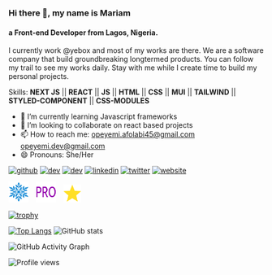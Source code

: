 <!-- - 👋 Hi, I’m @mariamopeyemi
- 👀 I’m interested in show casing my coding skills
- 🌱 I’m currently learning Javascript frameworks
- 💞️ I’m looking to collaborate on react based projects
- 📫 How to reach me opeyemi.afolabi45@gmail.com
opeyemi.dev@gmail.com

I currently work @yebox and most of my works are there. We are a software company that build groundbreaking longtermed products. 
You can follow my trail to see my works daily.
I currently work with Nextjs, Reactjs, Javascript, Material Ui, Tailwind, CSS modules, wordpress amongst others.
Stay with me while I create time to build my personal projects.

Thank you -->

### Hi there 👋, my name is Mariam
#### a Front-end Developer from Lagos, Nigeria.
I currently work @yebox and most of my works are there. We are a software company that build groundbreaking longtermed products. 
You can follow my trail to see my works daily. Stay with me while I create time to build my personal projects.

Skills: **NEXT JS** || **REACT** || **JS** || **HTML** || **CSS** || **MUI** || **TAILWIND** || **STYLED-COMPONENT** || **CSS-MODULES**

- 🌱 I’m currently learning Javascript frameworks 
- 👯 I’m looking to collaborate on react based projects 
- 📫 How to reach me:  opeyemi.afolabi45@gmail.com opeyemi.dev@gmail.com 
- 😄 Pronouns: She/Her 


[<img src='https://cdn.jsdelivr.net/npm/simple-icons@3.0.1/icons/github.svg' alt='github' height='40'>](https://github.com/mariamopeyemi)  [<img src='https://cdn.jsdelivr.net/npm/simple-icons@3.0.1/icons/dev-dot-to.svg' alt='dev' height='40'>](https://dev.to/https://www.opeyemi.dev/)  [<img src='https://cdn.jsdelivr.net/npm/simple-icons@3.0.1/icons/hashnode.svg' alt='dev' height='40'>](https://hashnode.com/@DevMariam)  [<img src='https://cdn.jsdelivr.net/npm/simple-icons@3.0.1/icons/linkedin.svg' alt='linkedin' height='40'>](https://www.linkedin.com/in/https://www.linkedin.com/in/opeyemi-m-afolabi-b590a5155//)  [<img src='https://cdn.jsdelivr.net/npm/simple-icons@3.0.1/icons/twitter.svg' alt='twitter' height='40'>](https://twitter.com/https://twitter.com/mariam_afox)  [<img src='https://cdn.jsdelivr.net/npm/simple-icons@3.0.1/icons/icloud.svg' alt='website' height='40'>](https://www.opeyemi.dev/)  

<a href='https://archiveprogram.github.com/'><img src='https://raw.githubusercontent.com/acervenky/animated-github-badges/master/assets/acbadge.gif' width='40' height='40'></a> <a href='https://github.com/pricing'><img src='https://raw.githubusercontent.com/acervenky/animated-github-badges/master/assets/pro.gif' width='40' height='40'></a> <a href='https://stars.github.com/'><img src='https://raw.githubusercontent.com/acervenky/animated-github-badges/master/assets/starbadge.gif' width='35' height='35'></a> 

[![trophy](https://github-profile-trophy.vercel.app/?username=mariamopeyemi)](https://github.com/ryo-ma/github-profile-trophy)

[![Top Langs](https://github-readme-stats.vercel.app/api/top-langs/?username=mariamopeyemi)](https://github.com/anuraghazra/github-readme-stats) ![GitHub stats](https://github-readme-stats.vercel.app/api?username=mariamopeyemi&show_icons=true&count_private=true)  

<!-- ![GitHub streak stats](https://github-readme-streak-stats.herokuapp.com/?user=mariamopeyemi)   -->
![GitHub Activity Graph](https://activity-graph.herokuapp.com/graph?username=mariamopeyemi)  

![Profile views](https://gpvc.arturio.dev/mariamopeyemi)  

<!-- ![Mariam's GitHub stats](https://github-readme-stats.vercel.app/api?username=mariamopeyemi&hide=contribs,prs) -->
<!---
mariamopeyemi/mariamopeyemi is a ✨ special ✨ repository because its `README.md` (this file) appears on your GitHub profile.
You can click the Preview link to take a look at your changes.
--->
